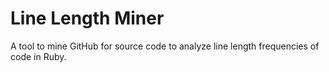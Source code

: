 # Line Length Miner

A tool to mine GitHub for source code to analyze line length frequencies of code in Ruby.

